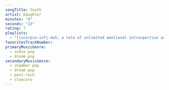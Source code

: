 ```yaml
---
songTitle: Youth
artist: Daughter
minutes: "4"
seconds: "13"
rating: 7
playlists:
  - "[[scorpio-infj-4w5; a tale of unlimited emotional introspection and arcane bullshit]]"
favoritesTrackNumber:
primaryMusicGenre:
  - indie pop
  - dream pop
secondaryMusicGenre:
  - chamber pop
  - dream pop
  - post-rock
  - slowcore
---
```

